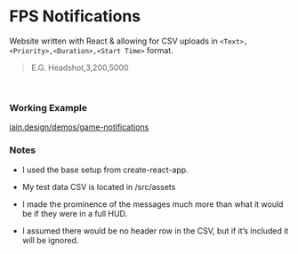 # FPS Notifications

Website written with React & allowing for CSV uploads in `<Text>,<Priority>,<Duration>,<Start Time>` format.

> E.G. Headshot,3,200,5000

<br>

### Working Example
[iain.design/demos/game-notifications](https://iain.design/demos/game-notifications)

### Notes

- I used the base setup from create-react-app.

- My test data CSV is located in /src/assets

- I made the prominence of the messages much more than what it would be if they were in a full HUD.

- I assumed there would be no header row in the CSV, but if it’s included it will be ignored.